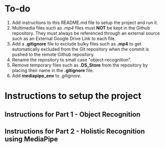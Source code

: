 # To-do

1. Add instructions to this README.md file to setup the project and run it.
2. Multimedia files such as _.mp4_ files must **NOT** be kept in the Github repository. They must always be referenced through an external source such as an External Google Drive Link to each file.
3. Add a **.gitignore** file to exclude bulky files such as **.mp4** to get automatically excluded from the Git repository when the commit is pushed to the remote Github repository.
4. Rename the repository to small case "object-recognition".
5. Remove temporary files such as **.DS_Store** from the repository by placing their name in the **.gitignore** file.
6. Add **mediapipe_env** to _.gitignore_.


# Instructions to setup the project

## Instructions for Part 1 - Object Recognition


## Instructions for Part 2 - Holistic Recognition using MediaPipe


